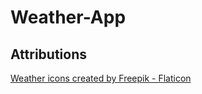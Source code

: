 # Weather-App

## Attributions

<a href="https://www.flaticon.com/free-icons/weather" title="weather icons">Weather icons created by Freepik - Flaticon</a>